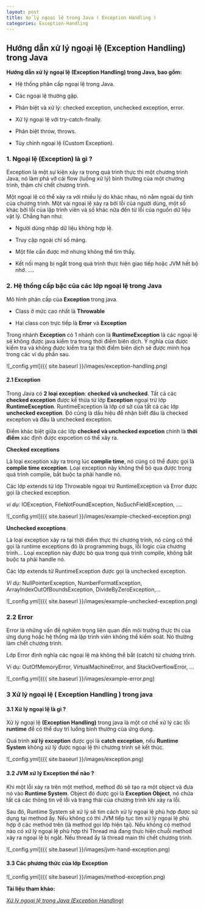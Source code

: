```yaml
---
layout: post
title: Xử lý ngoại lệ trong Java ( Exception Handling )
categories: Exception-Handling
---
```


## Hướng dẫn xử lý ngoại lệ (Exception Handling) trong Java

**Hướng dẫn xử lý ngoại lệ (Exception Handling) trong Java, bao gồm:**

+ Hệ thống phân cấp ngoại lệ trong Java.

+ Các ngoại lệ thường gặp.

+ Phân biệt và xử lý: checked exception, unchecked exception, error.

+ Xử lý ngoại lệ với try-catch-finally.

+ Phân biệt throw, throws.

+ Tùy chỉnh ngoại lệ (Custom Exception).


### 1. Ngoại lệ (Exception) là gì  ?

Exception là một sự kiện xảy ra trong quá trình thực thi một chương trình Java, nó làm phá vỡ cái flow (luồng xử lý) bình thường của một chương trình, thậm chí chết chương trình.

Một ngoại lệ có thể xảy ra với nhiều lý do khác nhau, nó nằm ngoài dự tính của chương trình. Một vài ngoại lệ xảy ra bởi lỗi của người dùng, một số khác bởi lỗi của lập trình viên và số khác nữa đến từ lỗi của nguồn dữ liệu vật lý. Chẳng hạn như:

+ Người dùng nhập dữ liệu không hợp lệ.

+ Truy cập ngoài chỉ số mảng.

+ Một file cần được mở nhưng không thể tìm thấy.

+ Kết nối mạng bị ngắt trong quá trình thực hiện giao tiếp hoặc JVM hết bộ nhớ. ....

### 2. Hệ thống cấp bậc của các lớp ngoại lệ trong Java

Mô hình phân cấp của **Exception** trong java.
     
+ Class ở mức cao nhất là **Throwable**

+ Hai class con trực tiếp là **Error** và **Exception**

Trong nhánh **Exception** có 1 nhánh con là **RuntimeException** là các ngoại lệ sẽ không được java kiểm tra trong thời điểm biên dịch.
Ý nghĩa của được kiểm tra và không được kiểm tra tại thời điểm biên dịch sẽ được minh họa trong các ví dụ phần sau.

![_config.yml]({{ site.baseurl }}/images/exception-handling.png)

#### 2.1  Exception

Trong Java có **2 loại exception**: **checked và unchecked**. Tất cả các **checked exception** được kế thừa từ lớp **Exception** ngoại trừ lớp **RuntimeException**.
RuntimeException là lớp cơ sở của tất cả các lớp **unchecked exception**. Đó cũng là dấu hiệu để nhận biết đâu là checked exception và đâu là unchecked exception.

Điểm khác biệt giữa các lớp **checked và unchecked expcetion** chính là **thời điểm** xác định được expcetion có thể xảy ra.

**Checked exceptions**

Là loại exception xảy ra trong lúc **complie time**, nó cúng có thể được gọi là **complie time exception**. Loại exception này không thể bỏ qua được
trong quá trình complie, bắt buộc ta phải handle nó.

Các lớp extends từ lớp Throwable ngoại trừ RuntimeException và Error được gọi là checked exception.

*ví dụ:* IOException, FileNotFoundException, NoSuchFieldException, ….

![_config.yml]({{ site.baseurl }}/images/example-checked-exception.png)

**Unchecked exceptions**

Là loại exception xảy ra tại thời điểm thực thi chương trình, nó cũng có thể gọi là runtime exceptions đó là programming bugs, lỗi logic của chương trình…
Loại exception này được bỏ qua trong quá trình compile, không bắt buộc ta phải handle nó.

Các lớp extends từ RuntimeException được gọi là unchecked exception.

*Ví dụ:* NullPointerException, NumberFormatException, ArrayIndexOutOfBoundsException, DivideByZeroException,…

![_config.yml]({{ site.baseurl }}/images/example-unchecked-exception.png)

### 2.2 Error

Error là những vấn đề nghiêm trọng liên quan đến môi trường thực thi của ứng dụng hoặc hệ thống mà lập trình viên không thể kiểm soát. Nó thường làm chết chương trình.

Lớp Error định nghĩa các ngoại lệ mà không thể bắt (catch) từ chương trình.

Ví dụ: OutOfMemoryError, VirtualMachineError, and StackOverflowError, …

![_config.yml]({{ site.baseurl }}/images/example-error.png)

### 3 Xử lý ngoại lệ ( Exception Handling ) trong java

#### 3.1 Xử lý ngoại lệ là gì ?

Xử lý ngoại lệ **(Exception Handling)** trong java là một cơ chế xử lý các lỗi **runtime** để có thể duy trì luồng bình thường của ứng dụng.

Quá trình **xử lý exception** được gọi là **catch exception**, nếu **Runtime System** không xử lý được ngoại lệ thì chương trình sẽ kết thúc.

![_config.yml]({{ site.baseurl }}/images/exception.png)

#### 3.2 JVM xử lý Exception thế nào ?

Khi một lỗi xảy ra trên một method, method đó sẽ tạo ra một object và đưa nó vào **Runtime System**. Object đó được gọi là **Exception Object**, nó chứa tất cả các thông tin về lỗi và trạng thái của chương trình khi xảy ra lỗi.

Sau đó, Runtime System sẽ xử lý sẽ tìm cách xử lý ngoại lệ phù hợp được sử dụng tại method ấy. Nếu không có thì JVM tiếp tục tìm xử lý ngoại lệ phù hợp ở các method trên (là method gọi lớp hiện tại). Nếu không có method nào có xử lý ngoại lệ phù hợp thì Thread mà đang thực hiện chuỗi method xảy ra ngoại lệ bị ngắt. Nếu thread ấy là thread main thì chết chương trình.

![_config.yml]({{ site.baseurl }}/images/jvm-hand-exception.png)

#### 3.3 Các phương thức của lớp Exception

![_config.yml]({{ site.baseurl }}/images/method-exception.png)


**Tài liệu tham khảo:**

*[Xử lý ngoại lệ trong Java (Exception Handling)](https://gpcoder.com/2430-xu-ly-ngoai-le-trong-java-exception-handling/#He_thong_cap_bac_cua_cac_lop_ngoai_le_trong_Java)*